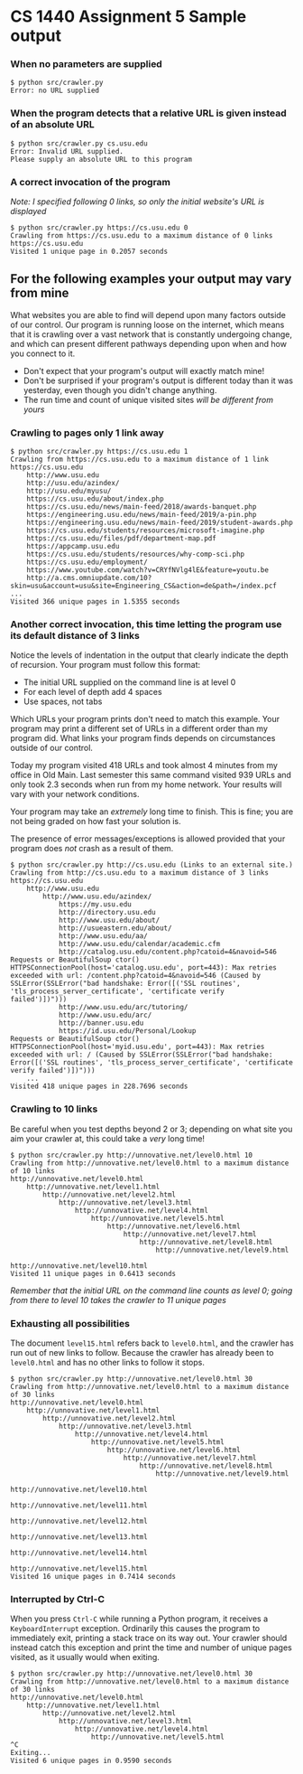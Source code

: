 # CS 1440 Assignment 5 Sample output


### When no parameters are supplied

```
$ python src/crawler.py
Error: no URL supplied
```

### When the program detects that a relative URL is given instead of an absolute URL

```
$ python src/crawler.py cs.usu.edu
Error: Invalid URL supplied.
Please supply an absolute URL to this program
```

### A correct invocation of the program
*Note: I specified following 0 links, so only the initial website's URL is displayed*

```
$ python src/crawler.py https://cs.usu.edu 0
Crawling from https://cs.usu.edu to a maximum distance of 0 links
https://cs.usu.edu
Visited 1 unique page in 0.2057 seconds
```

## For the following examples your output may vary from mine

What websites you are able to find will depend upon many factors outside of our
control.  Our program is running loose on the internet, which means that it is
crawling over a vast network that is constantly undergoing change, and which
can present different pathways depending upon when and how you connect to it.

*   Don't expect that your program's output will exactly match mine!
*   Don't be surprised if your program's output is different today than it was yesterday, even though you didn't change anything.
*   The run time and count of unique visited sites *will be different from yours*


### Crawling to pages only 1 link away

```
$ python src/crawler.py https://cs.usu.edu 1
Crawling from https://cs.usu.edu to a maximum distance of 1 link
https://cs.usu.edu
    http://www.usu.edu
    http://usu.edu/azindex/
    http://usu.edu/myusu/
    https://cs.usu.edu/about/index.php
    https://cs.usu.edu/news/main-feed/2018/awards-banquet.php 
    https://engineering.usu.edu/news/main-feed/2019/a-pin.php
    https://engineering.usu.edu/news/main-feed/2019/student-awards.php
    https://cs.usu.edu/students/resources/microsoft-imagine.php
    https://cs.usu.edu/files/pdf/department-map.pdf
    https://appcamp.usu.edu
    https://cs.usu.edu/students/resources/why-comp-sci.php
    https://cs.usu.edu/employment/
    https://www.youtube.com/watch?v=CRYfNVlg4lE&feature=youtu.be
    http://a.cms.omniupdate.com/10?skin=usu&account=usu&site=Engineering_CS&action=de&path=/index.pcf
...
Visited 366 unique pages in 1.5355 seconds
```

### Another correct invocation, this time letting the program use its default distance of 3 links

Notice the levels of indentation in the output that clearly indicate the depth
of recursion.  Your program must follow this format:

*   The initial URL supplied on the command line is at level 0
*   For each level of depth add 4 spaces
*   Use spaces, not tabs

Which URLs your program prints don't need to match this example.  Your program
may print a different set of URLs in a different order than my program did.
What links your program finds depends on circumstances outside of our control.

Today my program visited 418 URLs and took almost 4 minutes from my office in
Old Main.  Last semester this same command visited 939 URLs and only took 2.3
seconds when run from my home network.  Your results will vary with your
network conditions.

Your program may take an *extremely* long time to finish.  This is fine; you
are not being graded on how fast your solution is.

The presence of error messages/exceptions is allowed provided that your program
does *not* crash as a result of them.


```
$ python src/crawler.py http://cs.usu.edu (Links to an external site.)
Crawling from http://cs.usu.edu to a maximum distance of 3 links
https://cs.usu.edu
    http://www.usu.edu
        http://www.usu.edu/azindex/
            https://my.usu.edu
            http://directory.usu.edu
            http://www.usu.edu/about/
            http://usueastern.edu/about/
            http://www.usu.edu/aa/
            http://www.usu.edu/calendar/academic.cfm
            http://catalog.usu.edu/content.php?catoid=4&navoid=546
Requests or BeautifulSoup ctor() HTTPSConnectionPool(host='catalog.usu.edu', port=443): Max retries exceeded with url: /content.php?catoid=4&navoid=546 (Caused by SSLError(SSLError("bad handshake: Error([('SSL routines', 'tls_process_server_certificate', 'certificate verify       failed')])")))
            http://www.usu.edu/arc/tutoring/
            http://www.usu.edu/arc/
            http://banner.usu.edu
            https://id.usu.edu/Personal/Lookup
Requests or BeautifulSoup ctor() HTTPSConnectionPool(host='myid.usu.edu', port=443): Max retries exceeded with url: / (Caused by SSLError(SSLError("bad handshake: Error([('SSL routines', 'tls_process_server_certificate', 'certificate verify failed')])")))
    ...
Visited 418 unique pages in 228.7696 seconds
```


### Crawling to 10 links

Be careful when you test depths beyond 2 or 3; depending on what site you aim
your crawler at, this could take a *very* long time!

```
$ python src/crawler.py http://unnovative.net/level0.html 10
Crawling from http://unnovative.net/level0.html to a maximum distance of 10 links
http://unnovative.net/level0.html
    http://unnovative.net/level1.html
        http://unnovative.net/level2.html
            http://unnovative.net/level3.html
                http://unnovative.net/level4.html
                    http://unnovative.net/level5.html
                        http://unnovative.net/level6.html
                            http://unnovative.net/level7.html
                                http://unnovative.net/level8.html
                                    http://unnovative.net/level9.html
                                        http://unnovative.net/level10.html
Visited 11 unique pages in 0.6413 seconds
```

*Remember that the initial URL on the command line counts as level 0; going from there to level 10 takes the crawler to 11 unique pages*


### Exhausting all possibilities

The document `level15.html` refers back to `level0.html`, and the crawler has
run out of new links to follow.  Because the crawler has already been to
`level0.html` and has no other links to follow it stops.

```
$ python src/crawler.py http://unnovative.net/level0.html 30
Crawling from http://unnovative.net/level0.html to a maximum distance of 30 links
http://unnovative.net/level0.html
    http://unnovative.net/level1.html
        http://unnovative.net/level2.html
            http://unnovative.net/level3.html
                http://unnovative.net/level4.html
                    http://unnovative.net/level5.html
                        http://unnovative.net/level6.html
                            http://unnovative.net/level7.html
                                http://unnovative.net/level8.html
                                    http://unnovative.net/level9.html
                                        http://unnovative.net/level10.html
                                            http://unnovative.net/level11.html
                                                http://unnovative.net/level12.html
                                                    http://unnovative.net/level13.html
                                                        http://unnovative.net/level14.html
                                                            http://unnovative.net/level15.html
Visited 16 unique pages in 0.7414 seconds
```


### Interrupted by Ctrl-C

When you press `Ctrl-C` while running a Python program, it receives a `KeyboardInterrupt` exception.  Ordinarily this causes the program to immediately exit, printing a stack trace on its way out.  Your crawler should instead catch this exception and print the time and number of unique pages visited, as it usually would when exiting.

```
$ python src/crawler.py http://unnovative.net/level0.html 30
Crawling from http://unnovative.net/level0.html to a maximum distance of 30 links
http://unnovative.net/level0.html
    http://unnovative.net/level1.html
        http://unnovative.net/level2.html
            http://unnovative.net/level3.html
                http://unnovative.net/level4.html
                    http://unnovative.net/level5.html
^C
Exiting...
Visited 6 unique pages in 0.9590 seconds
```
